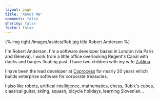 ```yaml
---
layout: page
title: "About Me"
comments: false
sharing: false
footer: false
---
```

{% img right /images/asides/Rob.jpg title Robert Anderson %}

I'm Robert Anderson.  I'm a software developer based in London (via Paris and Geneva). I work from a little office overlooking Regent's Canal with ducks and barges floating past. I have two children with my wife [Zaklina](http://zaklinaanderson.com/).

I have been the lead developer at [Coprocess](http://www.coprocess.com/) for nearly 20 years which builds enterprise software for corporate treasuries.

I also like robots, artifical intelligence, mathematics, chess, Rubik's cubes, classical guitar, skiing, squash, bicycle holidays, learning Slovenian...